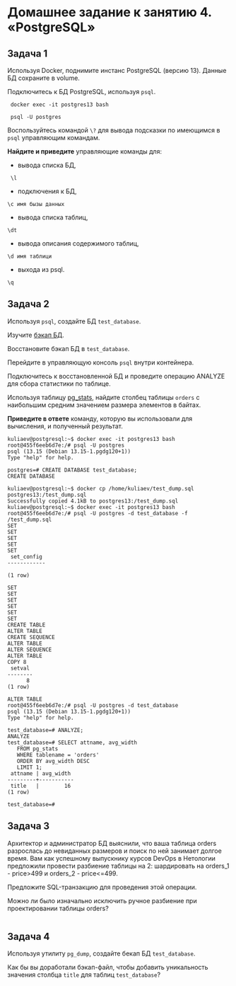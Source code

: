 # Домашнее задание к занятию 4. «PostgreSQL»

## Задача 1

Используя Docker, поднимите инстанс PostgreSQL (версию 13). Данные БД сохраните в volume.

Подключитесь к БД PostgreSQL, используя `psql`.

```  docker exec -it postgres13 bash  ```


```  psql -U postgres  ```

Воспользуйтесь командой `\?` для вывода подсказки по имеющимся в `psql` управляющим командам.

**Найдите и приведите** управляющие команды для:

- вывода списка БД,

```  \l  ```


- подключения к БД,


``` \c имя бызы данных ```
- вывода списка таблиц,

``` \dt ```
- вывода описания содержимого таблиц,


```\d имя таблици ```
- выхода из psql.

``` \q ```



## Задача 2

Используя `psql`, создайте БД `test_database`.

Изучите [бэкап БД](https://github.com/netology-code/virt-homeworks/tree/virt-11/06-db-04-postgresql/test_data).

Восстановите бэкап БД в `test_database`.

Перейдите в управляющую консоль `psql` внутри контейнера.

Подключитесь к восстановленной БД и проведите операцию ANALYZE для сбора статистики по таблице.

Используя таблицу [pg_stats](https://postgrespro.ru/docs/postgresql/12/view-pg-stats), найдите столбец таблицы `orders` 
с наибольшим средним значением размера элементов в байтах.

**Приведите в ответе** команду, которую вы использовали для вычисления, и полученный результат.

```
kuliaev@postgresql:~$ docker exec -it postgres13 bash
root@455f6eeb6d7e:/# psql -U postgres
psql (13.15 (Debian 13.15-1.pgdg120+1))
Type "help" for help.

postgres=# CREATE DATABASE test_database;
CREATE DATABASE

```


```
kuliaev@postgresql:~$ docker cp /home/kuliaev/test_dump.sql postgres13:/test_dump.sql
Successfully copied 4.1kB to postgres13:/test_dump.sql
kuliaev@postgresql:~$ docker exec -it postgres13 bash
root@455f6eeb6d7e:/# psql -U postgres -d test_database -f /test_dump.sql
SET
SET
SET
SET
SET
 set_config 
------------
 
(1 row)

SET
SET
SET
SET
SET
SET
CREATE TABLE
ALTER TABLE
CREATE SEQUENCE
ALTER TABLE
ALTER SEQUENCE
ALTER TABLE
COPY 8
 setval 
--------
      8
(1 row)

ALTER TABLE
root@455f6eeb6d7e:/# psql -U postgres -d test_database
psql (13.15 (Debian 13.15-1.pgdg120+1))
Type "help" for help.

test_database=# ANALYZE;
ANALYZE
test_database=# SELECT attname, avg_width
   FROM pg_stats
   WHERE tablename = 'orders'
   ORDER BY avg_width DESC
   LIMIT 1;
 attname | avg_width 
---------+-----------
 title   |        16
(1 row)

test_database=#
```

## Задача 3

Архитектор и администратор БД выяснили, что ваша таблица orders разрослась до невиданных размеров и
поиск по ней занимает долгое время. Вам как успешному выпускнику курсов DevOps в Нетологии предложили
провести разбиение таблицы на 2: шардировать на orders_1 - price>499 и orders_2 - price<=499.

Предложите SQL-транзакцию для проведения этой операции.

Можно ли было изначально исключить ручное разбиение при проектировании таблицы orders?

```

```

## Задача 4

Используя утилиту `pg_dump`, создайте бекап БД `test_database`.

Как бы вы доработали бэкап-файл, чтобы добавить уникальность значения столбца `title` для таблиц `test_database`?

```

```


```

```
